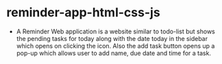 # reminder-app-html-css-js

* A Reminder Web application is a website similar to todo-list but shows the pending tasks for today along with the date today in the sidebar which opens on clicking the icon. Also the add task button opens up a pop-up which allows user to add name, due date and time for a task.
